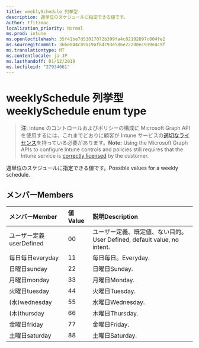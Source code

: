 ```yaml
---
title: weeklySchedule 列挙型
description: 週単位のスケジュールに指定できる値です。
author: tfitzmac
localization_priority: Normal
ms.prod: intune
ms.openlocfilehash: 35f41be7d53017072b399fa4c82192897c804fe2
ms.sourcegitcommit: 36be044c89a19af84c93e586e22200ec919e4c9f
ms.translationtype: MT
ms.contentlocale: ja-JP
ms.lasthandoff: 01/12/2019
ms.locfileid: "27934661"
---
```

# <a name="weeklyschedule-enum-type"></a><span data-ttu-id="51cc9-103">weeklySchedule 列挙型</span><span class="sxs-lookup"><span data-stu-id="51cc9-103">weeklySchedule enum type</span></span>

> <span data-ttu-id="51cc9-104">**注:** Intune のコントロールおよびポリシーの構成に Microsoft Graph API を使用するには、これまでどおりに顧客が Intune サービスの[適切なライセンス](https://go.microsoft.com/fwlink/?linkid=839381)を持っている必要があります。</span><span class="sxs-lookup"><span data-stu-id="51cc9-104">**Note:** Using the Microsoft Graph APIs to configure Intune controls and policies still requires that the Intune service is [correctly licensed](https://go.microsoft.com/fwlink/?linkid=839381) by the customer.</span></span>

<span data-ttu-id="51cc9-105">週単位のスケジュールに指定できる値です。</span><span class="sxs-lookup"><span data-stu-id="51cc9-105">Possible values for a weekly schedule.</span></span>
## <a name="members"></a><span data-ttu-id="51cc9-106">メンバー</span><span class="sxs-lookup"><span data-stu-id="51cc9-106">Members</span></span>
|<span data-ttu-id="51cc9-107">メンバー</span><span class="sxs-lookup"><span data-stu-id="51cc9-107">Member</span></span>|<span data-ttu-id="51cc9-108">値</span><span class="sxs-lookup"><span data-stu-id="51cc9-108">Value</span></span>|<span data-ttu-id="51cc9-109">説明</span><span class="sxs-lookup"><span data-stu-id="51cc9-109">Description</span></span>|
|:---|:---|:---|
|<span data-ttu-id="51cc9-110">ユーザー定義</span><span class="sxs-lookup"><span data-stu-id="51cc9-110">userDefined</span></span>|<span data-ttu-id="51cc9-111">0</span><span class="sxs-lookup"><span data-stu-id="51cc9-111">0</span></span>|<span data-ttu-id="51cc9-112">ユーザー定義、既定値、ない目的。</span><span class="sxs-lookup"><span data-stu-id="51cc9-112">User Defined, default value, no intent.</span></span>|
|<span data-ttu-id="51cc9-113">毎日毎日</span><span class="sxs-lookup"><span data-stu-id="51cc9-113">everyday</span></span>|<span data-ttu-id="51cc9-114">1</span><span class="sxs-lookup"><span data-stu-id="51cc9-114">1</span></span>|<span data-ttu-id="51cc9-115">毎日毎日。</span><span class="sxs-lookup"><span data-stu-id="51cc9-115">Everyday.</span></span>|
|<span data-ttu-id="51cc9-116">日曜日</span><span class="sxs-lookup"><span data-stu-id="51cc9-116">sunday</span></span>|<span data-ttu-id="51cc9-117">2</span><span class="sxs-lookup"><span data-stu-id="51cc9-117">2</span></span>|<span data-ttu-id="51cc9-118">日曜日</span><span class="sxs-lookup"><span data-stu-id="51cc9-118">Sunday.</span></span>|
|<span data-ttu-id="51cc9-119">月曜日</span><span class="sxs-lookup"><span data-stu-id="51cc9-119">monday</span></span>|<span data-ttu-id="51cc9-120">3</span><span class="sxs-lookup"><span data-stu-id="51cc9-120">3</span></span>|<span data-ttu-id="51cc9-121">月曜日</span><span class="sxs-lookup"><span data-stu-id="51cc9-121">Monday.</span></span>|
|<span data-ttu-id="51cc9-122">火曜日</span><span class="sxs-lookup"><span data-stu-id="51cc9-122">tuesday</span></span>|<span data-ttu-id="51cc9-123">4</span><span class="sxs-lookup"><span data-stu-id="51cc9-123">4</span></span>|<span data-ttu-id="51cc9-124">火曜日</span><span class="sxs-lookup"><span data-stu-id="51cc9-124">Tuesday.</span></span>|
|<span data-ttu-id="51cc9-125">(水)</span><span class="sxs-lookup"><span data-stu-id="51cc9-125">wednesday</span></span>|<span data-ttu-id="51cc9-126">5</span><span class="sxs-lookup"><span data-stu-id="51cc9-126">5</span></span>|<span data-ttu-id="51cc9-127">水曜日</span><span class="sxs-lookup"><span data-stu-id="51cc9-127">Wednesday.</span></span>|
|<span data-ttu-id="51cc9-128">(木)</span><span class="sxs-lookup"><span data-stu-id="51cc9-128">thursday</span></span>|<span data-ttu-id="51cc9-129">6</span><span class="sxs-lookup"><span data-stu-id="51cc9-129">6</span></span>|<span data-ttu-id="51cc9-130">木曜日</span><span class="sxs-lookup"><span data-stu-id="51cc9-130">Thursday.</span></span>|
|<span data-ttu-id="51cc9-131">金曜日</span><span class="sxs-lookup"><span data-stu-id="51cc9-131">friday</span></span>|<span data-ttu-id="51cc9-132">7</span><span class="sxs-lookup"><span data-stu-id="51cc9-132">7</span></span>|<span data-ttu-id="51cc9-133">金曜日</span><span class="sxs-lookup"><span data-stu-id="51cc9-133">Friday.</span></span>|
|<span data-ttu-id="51cc9-134">土曜日</span><span class="sxs-lookup"><span data-stu-id="51cc9-134">saturday</span></span>|<span data-ttu-id="51cc9-135">8</span><span class="sxs-lookup"><span data-stu-id="51cc9-135">8</span></span>|<span data-ttu-id="51cc9-136">土曜日</span><span class="sxs-lookup"><span data-stu-id="51cc9-136">Saturday.</span></span>|



